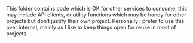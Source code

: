 This folder contains code which is OK for other services to consume, this may include API clients, or utility functions which may be handy for other projects but don’t justify their own project. Personally I prefer to use this over internal, mainly as I like to keep things open for reuse in most of projects.
